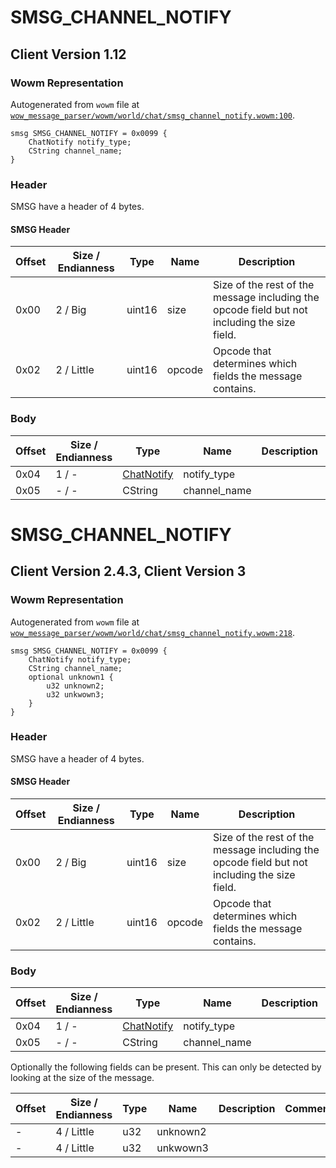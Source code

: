 # SMSG_CHANNEL_NOTIFY

## Client Version 1.12

### Wowm Representation

Autogenerated from `wowm` file at [`wow_message_parser/wowm/world/chat/smsg_channel_notify.wowm:100`](https://github.com/gtker/wow_messages/tree/main/wow_message_parser/wowm/world/chat/smsg_channel_notify.wowm#L100).
```rust,ignore
smsg SMSG_CHANNEL_NOTIFY = 0x0099 {
    ChatNotify notify_type;
    CString channel_name;
}
```
### Header

SMSG have a header of 4 bytes.

#### SMSG Header

| Offset | Size / Endianness | Type   | Name   | Description |
| ------ | ----------------- | ------ | ------ | ----------- |
| 0x00   | 2 / Big           | uint16 | size   | Size of the rest of the message including the opcode field but not including the size field.|
| 0x02   | 2 / Little        | uint16 | opcode | Opcode that determines which fields the message contains.|

### Body

| Offset | Size / Endianness | Type | Name | Description | Comment |
| ------ | ----------------- | ---- | ---- | ----------- | ------- |
| 0x04 | 1 / - | [ChatNotify](chatnotify.md) | notify_type |  |  |
| 0x05 | - / - | CString | channel_name |  |  |

# SMSG_CHANNEL_NOTIFY

## Client Version 2.4.3, Client Version 3

### Wowm Representation

Autogenerated from `wowm` file at [`wow_message_parser/wowm/world/chat/smsg_channel_notify.wowm:218`](https://github.com/gtker/wow_messages/tree/main/wow_message_parser/wowm/world/chat/smsg_channel_notify.wowm#L218).
```rust,ignore
smsg SMSG_CHANNEL_NOTIFY = 0x0099 {
    ChatNotify notify_type;
    CString channel_name;
    optional unknown1 {
        u32 unknown2;
        u32 unkwown3;
    }
}
```
### Header

SMSG have a header of 4 bytes.

#### SMSG Header

| Offset | Size / Endianness | Type   | Name   | Description |
| ------ | ----------------- | ------ | ------ | ----------- |
| 0x00   | 2 / Big           | uint16 | size   | Size of the rest of the message including the opcode field but not including the size field.|
| 0x02   | 2 / Little        | uint16 | opcode | Opcode that determines which fields the message contains.|

### Body

| Offset | Size / Endianness | Type | Name | Description | Comment |
| ------ | ----------------- | ---- | ---- | ----------- | ------- |
| 0x04 | 1 / - | [ChatNotify](chatnotify.md) | notify_type |  |  |
| 0x05 | - / - | CString | channel_name |  |  |

Optionally the following fields can be present. This can only be detected by looking at the size of the message.

| Offset | Size / Endianness | Type | Name | Description | Comment |
| ------ | ----------------- | ---- | ---- | ----------- | ------- |
| - | 4 / Little | u32 | unknown2 |  |  |
| - | 4 / Little | u32 | unkwown3 |  |  |

